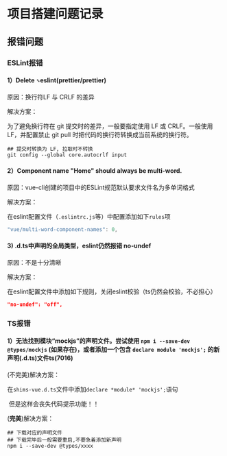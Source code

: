 # 项目搭建问题记录



## 报错问题

### ESLint报错

#### 1）Delete `␍`eslint(prettier/prettier)

原因：换行符LF 与 CRLF 的差异

解决方案：

为了避免换行符在 git 提交时的差异，一般要指定使用 LF 或 CRLF。一般使用 LF，并配置禁止 git pull 时把代码的换行符转换成当前系统的换行符。

```shell
## 提交时转换为 LF, 拉取时不转换
git config --global core.autocrlf input
```



#### 2）Component name "Home" should always be multi-word.

原因：vue-cli创建的项目中的ESLint规范默认要求文件名为多单词格式

解决方案：

在eslint配置文件（`.eslintrc.js`等）中配置添加如下`rules`项

```js
"vue/multi-word-component-names": 0,
```



#### 3) .d.ts中声明的全局类型，eslint仍然报错 no-undef

原因：不是十分清晰

解决方案：

在eslint配置文件中添加如下规则，关闭eslint校验（ts仍然会校验，不必担心）

```json
"no-undef": "off",
```



### TS报错

#### 1）无法找到模块“mockjs”的声明文件。尝试使用 `npm i --save-dev @types/mockjs` (如果存在)，或者添加一个包含 `declare module 'mockjs';` 的新声明(.d.ts)文件ts(7016)

(不完美)解决方案：

​	在`shims-vue.d.ts`文件中添加`declare *module* 'mockjs';`语句

​	但是这样会丧失代码提示功能！！

(**完美**)解决方案：

```shell
## 下载对应的声明文件
## 下载完毕后一般需要重启,不要急着添加新声明
npm i --save-dev @types/xxxx
```

